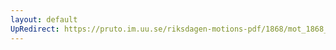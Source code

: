 ```yaml
---
layout: default
UpRedirect: https://pruto.im.uu.se/riksdagen-motions-pdf/1868/mot_1868__ak__292.pdf
---
```

